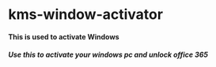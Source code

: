 # kms-window-activator
#### This is used to activate Windows
##### Use this to activate your windows pc and unlock office 365
